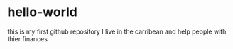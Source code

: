 # hello-world
this is my first github repository
I live in the carribean and help people with thier finances
